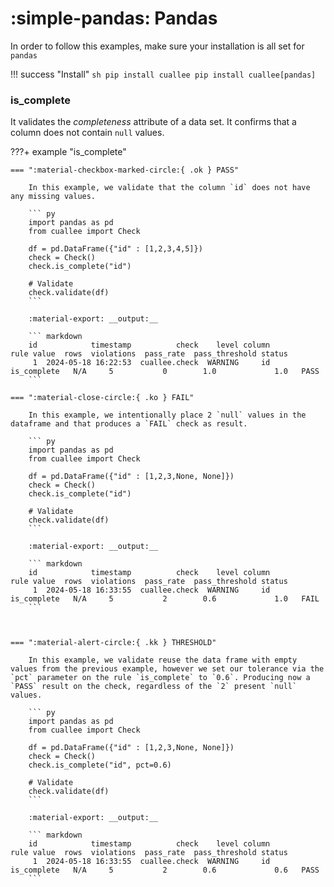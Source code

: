 # :simple-pandas: Pandas

In order to follow this examples, make sure your installation is all set for `pandas`

!!! success "Install"
    ``` sh
    pip install cuallee
    pip install cuallee[pandas]
    ```


### is_complete

It validates the _completeness_ attribute of a data set. It confirms that a column does not contain `null` values.


???+ example "is_complete"

    === ":material-checkbox-marked-circle:{ .ok } PASS"

        In this example, we validate that the column `id` does not have any missing values.

        ``` py
        import pandas as pd
        from cuallee import Check
        
        df = pd.DataFrame({"id" : [1,2,3,4,5]})
        check = Check()
        check.is_complete("id")

        # Validate
        check.validate(df)
        ```

        :material-export: __output:__ 

        ``` markdown
        id            timestamp          check    level column         rule value  rows  violations  pass_rate  pass_threshold status
         1  2024-05-18 16:22:53  cuallee.check  WARNING     id  is_complete   N/A     5           0        1.0             1.0   PASS
        ```

    === ":material-close-circle:{ .ko } FAIL"

        In this example, we intentionally place 2 `null` values in the dataframe and that produces a `FAIL` check as result.

        ``` py
        import pandas as pd
        from cuallee import Check
        
        df = pd.DataFrame({"id" : [1,2,3,None, None]})
        check = Check()
        check.is_complete("id")

        # Validate
        check.validate(df)
        ```

        :material-export: __output:__ 

        ``` markdown
        id            timestamp          check    level column         rule value  rows  violations  pass_rate  pass_threshold status
         1  2024-05-18 16:33:55  cuallee.check  WARNING     id  is_complete   N/A     5           2        0.6             1.0   FAIL
        ```

        
        
    === ":material-alert-circle:{ .kk } THRESHOLD"

        In this example, we validate reuse the data frame with empty values from the previous example, however we set our tolerance via the `pct` parameter on the rule `is_complete` to `0.6`. Producing now a `PASS` result on the check, regardless of the `2` present `null` values.

        ``` py
        import pandas as pd
        from cuallee import Check
        
        df = pd.DataFrame({"id" : [1,2,3,None, None]})
        check = Check()
        check.is_complete("id", pct=0.6)

        # Validate
        check.validate(df)
        ```

        :material-export: __output:__ 

        ``` markdown
        id            timestamp          check    level column         rule value  rows  violations  pass_rate  pass_threshold status
         1  2024-05-18 16:33:55  cuallee.check  WARNING     id  is_complete   N/A     5           2        0.6             0.6   PASS
        ```

        


